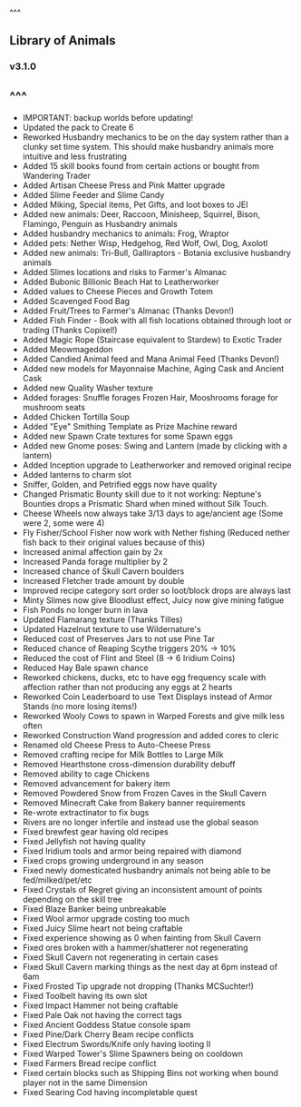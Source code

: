 ^^^
## Library of Animals
### v3.1.0
^^^
--- 
- IMPORTANT: backup worlds before updating!
- Updated the pack to Create 6
- Reworked Husbandry mechanics to be on the day system rather than a clunky set time system. This should make husbandry animals more intuitive and less frustrating
- Added 15 skill books found from certain actions or bought from Wandering Trader
- Added Artisan Cheese Press and Pink Matter upgrade
- Added Slime Feeder and Slime Candy
- Added Miking, Special items, Pet Gifts, and loot boxes to JEI
- Added new animals: Deer, Raccoon, Minisheep, Squirrel, Bison, Flamingo, Penguin as Husbandry animals
- Added husbandry mechanics to animals: Frog, Wraptor
- Added pets: Nether Wisp, Hedgehog, Red Wolf, Owl, Dog, Axolotl
- Added new animals: Tri-Bull, Galliraptors - Botania exclusive husbandry animals
- Added Slimes locations and risks to Farmer's Almanac
- Added Bubonic Billionic Beach Hat to Leatherworker
- Added values to Cheese Pieces and Growth Totem
- Added Scavenged Food Bag
- Added Fruit/Trees to Farmer's Almanac (Thanks Devon!)
- Added Fish Finder - Book with all fish locations obtained through loot or trading (Thanks Copixel!)
- Added Magic Rope (Staircase equivalent to Stardew) to Exotic Trader
- Added Meowmageddon 
- Added Candied Animal feed and Mana Animal Feed (Thanks Devon!)
- Added new models for Mayonnaise Machine, Aging Cask and Ancient Cask
- Added new Quality Washer texture
- Added forages: Snuffle forages Frozen Hair, Mooshrooms forage for mushroom seats
- Added Chicken Tortilla Soup
- Added "Eye" Smithing Template as Prize Machine reward
- Added new Spawn Crate textures for some Spawn eggs
- Added new Gnome poses: Swing and Lantern (made by clicking with a lantern)
- Added Inception upgrade to Leatherworker and removed original recipe
- Added lanterns to charm slot 
- Sniffer, Golden, and Petrified eggs now have quality
- Changed Prismatic Bounty skill due to it not working: Neptune's Bounties drops a Prismatic Shard when mined without Silk Touch.
- Cheese Wheels now always take 3/13 days to age/ancient age (Some were 2, some were 4)
- Fly Fisher/School Fisher now work with Nether fishing (Reduced nether fish back to their original values because of this)
- Increased animal affection gain by 2x
- Increased Panda forage multiplier by 2
- Increased chance of Skull Cavern boulders
- Increased Fletcher trade amount by double
- Improved recipe category sort order so loot/block drops are always last
- Minty Slimes now give Bloodlust effect, Juicy now give mining fatigue
- Fish Ponds no longer burn in lava
- Updated Flamarang texture (Thanks Tilles)
- Updated Hazelnut texture to use Wildernature's
- Reduced cost of Preserves Jars to not use Pine Tar
- Reduced chance of Reaping Scythe triggers 20% -> 10%
- Reduced the cost of Flint and Steel (8 -> 6 Iridium Coins)
- Reduced Hay Bale spawn chance
- Reworked chickens, ducks, etc to have egg frequency scale with affection rather than not producing any eggs at 2 hearts 
- Reworked Coin Leaderboard to use Text Displays instead of Armor Stands (no more losing items!)
- Reworked Wooly Cows to spawn in Warped Forests and give milk less often
- Reworked Construction Wand progression and added cores to cleric
- Renamed old Cheese Press to Auto-Cheese Press
- Removed crafting recipe for Milk Bottles to Large Milk
- Removed Hearthstone cross-dimension durability debuff
- Removed ability to cage Chickens
- Removed advancement for bakery item
- Removed Powdered Snow from Frozen Caves in the Skull Cavern
- Removed Minecraft Cake from Bakery banner requirements
- Re-wrote extractinator to fix bugs
- Rivers are no longer infertile and instead use the global season
- Fixed brewfest gear having old recipes
- Fixed Jellyfish not having quality
- Fixed Iridium tools and armor being repaired with diamond
- Fixed crops growing underground in any season
- Fixed newly domesticated husbandry animals not being able to be fed/milked/pet/etc
- Fixed Crystals of Regret giving an inconsistent amount of points depending on the skill tree
- Fixed Blaze Banker being unbreakable
- Fixed Wool armor upgrade costing too much
- Fixed Juicy Slime heart not being craftable
- Fixed experience showing as 0 when fainting from Skull Cavern
- Fixed ores broken with a hammer/shatterer not regenerating
- Fixed Skull Cavern not regenerating in certain cases
- Fixed Skull Cavern marking things as the next day at 6pm instead of 6am
- Fixed Frosted Tip upgrade not dropping (Thanks MCSuchter!)
- Fixed Toolbelt having its own slot
- Fixed Impact Hammer not being craftable
- Fixed Pale Oak not having the correct tags
- Fixed Ancient Goddess Statue console spam
- Fixed Pine/Dark Cherry Beam recipe conflicts
- Fixed Electrum Swords/Knife only having looting II
- Fixed Warped Tower's Slime Spawners being on cooldown
- Fixed Farmers Bread recipe conflict
- Fixed certain blocks such as Shipping Bins not working when bound player not in the same Dimension
- Fixed Searing Cod having incompletable quest